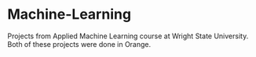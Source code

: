 # Machine-Learning
Projects from Applied Machine Learning course at Wright State University.
Both of these projects were done in Orange.
